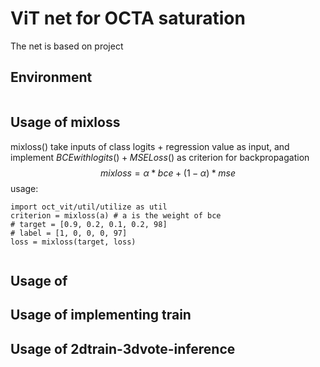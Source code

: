 # ViT net for OCTA saturation  
The net is based on project []()  
## Environment 
```

```
## Usage of mixloss
mixloss() take inputs of class logits +  regression value as input, and implement $BCEwithlogits() + MSELoss()$ as criterion for backpropagation 
$$mixloss = \alpha * bce + (1-\alpha) * mse $$
usage: 
```
import oct_vit/util/utilize as util
criterion = mixloss(a) # a is the weight of bce
# target = [0.9, 0.2, 0.1, 0.2, 98]
# label = [1, 0, 0, 0, 97]
loss = mixloss(target, loss)


```
## Usage of 

## Usage of implementing train 

## Usage of 2dtrain-3dvote-inference

